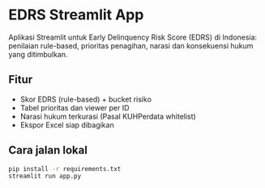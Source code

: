 # EDRS Streamlit App

Aplikasi Streamlit untuk Early Delinquency Risk Score (EDRS) di Indonesia: penilaian rule-based, prioritas penagihan, narasi dan konsekuensi hukum yang ditimbulkan.

## Fitur
- Skor EDRS (rule-based) + bucket risiko
- Tabel prioritas dan viewer per ID
- Narasi hukum terkurasi (Pasal KUHPerdata whitelist)
- Ekspor Excel siap dibagikan

## Cara jalan lokal
```bash
pip install -r requirements.txt
streamlit run app.py

